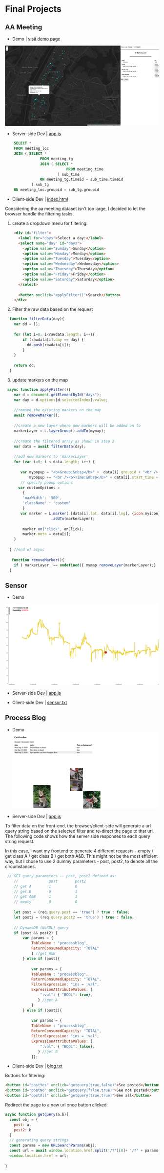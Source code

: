 # Final Projects

## AA Meeting

* Demo | 
[visit demo page](https://jessiejessje.github.io/dataStructures/final_demo_1/)

![aa](https://github.com/JessieJessJe/dataStructures/blob/master/final/aameeting.png)

* Server-side Dev | 
[app.js](https://github.com/JessieJessJe/dataStructures/blob/master/final/app.js)
```sql
    SELECT *
    FROM meeting_loc 
    JOIN ( SELECT *
                FROM meeting_tg
                JOIN ( SELECT *
                            FROM meeting_time
                        ) sub_time
                ON meeting_tg.timeid = sub_time.timeid
            ) sub_tg
    ON meeting_loc.groupid = sub_tg.groupid
```
* Client-side Dev |
[index.html](https://github.com/JessieJessJe/dataStructures/blob/master/final_demo_1/index.html)

Considering the aa meeting dataset isn't too large, I decided to let the browser handle the filtering tasks. 

1. create a dropdown menu for filtering:
```html
    <div id="filter">
      <label for="days">Select a day:</label>
      <select name="day" id="days">
        <option value="Sunday">Sunday</option>
        <option value="Monday">Monday</option>
        <option value="Tuesday">Tuesday</option>
        <option value="Wednesday">Wednesday</option>
        <option value="Thursday">Thursday</option>
        <option value="Friday">Friday</option>
        <option value="Saturday">Saturday</option>
      </select>

      <button onclick="applyFilter()">Search</button>
    </div>

```
2. Filter the raw data based on the request
```javascript
  function filterData(day){
    var dd = [];

    for (let i=0; i<rawdata.length; i++){
        if (rawdata[i].day == day) {
          dd.push(rawdata[i]);
        }
    }

    return dd;
  }
```
3. update markers on the map
```javascript
 async function applyFilter(){
    var d = document.getElementById("days");
    var day = d.options[d.selectedIndex].value; 
    
    //remove the existing markers on the map
    await removeMarker();
    
    //create a new layer where new markers will be added on to
    markerLayer = L.layerGroup().addTo(mymap);

    //create the filtered array as shown in step 2
    var data = await filterData(day);
    
    //add new markers to 'markerLayer'
    for (var i=0; i < data.length; i++) {
      
       var mypopup = "<b>Group:&nbsp</b>" +  data[i].groupid + "<br /> <b>Location:&nbsp</b>" + data[i].location + "<br /><b>Day:&nbsp</b>" + data[i].day;
           mypopup += "<br /><b>Time:&nbsp</b>" + data[i].start_time + "-" + data[i].end_time + "<br /> <b>Wheelchair:&nbsp</b>" + data[i].wheelchair;
       // specify popup options 
      var customOptions =
        {
        'maxWidth': '500',
        'className' : 'custom'
        }
       var marker = L.marker( [data[i].lat, data[i].lng], {icon:myicon}).bindPopup(mypopup,customOptions)
                     .addTo(markerLayer);
                     
        marker.on('click', onClick);
        marker.meta = data[i];
    }
    
  } //end of async
 
   function removeMarker(){
    if ( markerLayer !== undefined){ mymap.removeLayer(markerLayer);}
  }
```

## Sensor

* Demo 
<img src="https://github.com/JessieJessJe/dataStructures/blob/master/final/sensor.png" width="800" />

* Server-side Dev |
[app.js](https://github.com/JessieJessJe/dataStructures/blob/master/final/app.js)

* Client-side Dev |
[sensor.txt](https://github.com/JessieJessJe/dataStructures/blob/master/final/templates/sensor.txt)

## Process Blog

* Demo 
![blog](https://github.com/JessieJessJe/dataStructures/blob/master/final/blog.png)

* Server-side Dev |
[app.js](https://github.com/JessieJessJe/dataStructures/blob/master/final/app.js)

To filter data on the front-end, the browser/client-side will generate a url query string based on the selected filter and re-direct the page to that url. The following code shows how the server side responses to each query string request. 

In this case, I want my frontend to generate 4 different requests - empty / get class A / get class B / get both A&B. This might not be the most efficient way, but I chose to use 2 dummy parameters - post, post2, to denote all the circumstances.

```javascript
 // GET query parameters -- post, post2 defined as:
    //              post        post2
    // get A        1           0
    // get B        0           1
    // get A&B      1           1
    // empty        0           0
    
    let post = (req.query.post == 'true') ? true : false;
    let post2 = (req.query.post2 == 'true') ? true : false;
    
    // DynamoDB (NoSQL) query
    if (post && post2) {
        var params = {
            TableName : "processblog",
            ReturnConsumedCapacity: "TOTAL"
            } //get A&B
        } else if (post){
            
            var params = {
            TableName : "processblog",
            ReturnConsumedCapacity: "TOTAL",
            FilterExpression: "ins = :val",
            ExpressionAttributeValues: {
                ":val": { "BOOL": true},
               } //get A
            }
        } else if (post2){
            
            var params = {
            TableName : "processblog",
            ReturnConsumedCapacity: "TOTAL",
            FilterExpression: "ins = :val",
            ExpressionAttributeValues: {
                ":val": { "BOOL": false},
               } //get B
            }};
```
* Client-side Dev |
[blog.txt](https://github.com/JessieJessJe/dataStructures/blob/master/final/templates/blog.txt)

Buttons for filtering:
```html
<button id="postYes" onclick="getquery(true,false)">See posted</button>
<button id="postNo" onclick="getquery(false,true)">See not posted</button>
<button id="postAll" onclick="getquery(true,true)">See all</button>
```
Redirect the page to a new url once button clicked:
```javascript
async function getquery(a,b){ 
  const obj = {
    post: a,
    post2: b
  }
  // generating query strings
  const params = new URLSearchParams(obj);
  const url = await window.location.href.split('/?')[0]+ '/?' + params;
  window.location.href = url;

}
```
